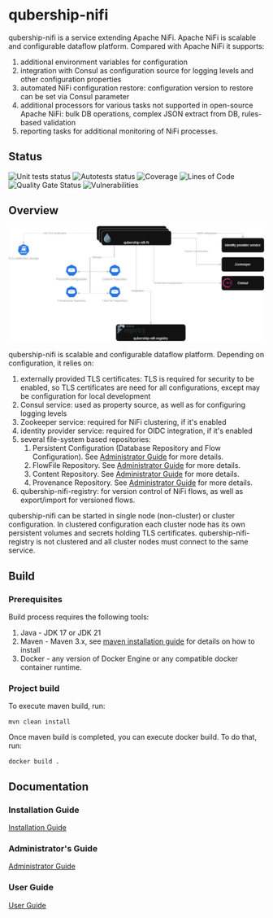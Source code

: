 # qubership-nifi

qubership-nifi is a service extending Apache NiFi.
Apache NiFi is scalable and configurable dataflow platform.
Compared with Apache NiFi it supports:
1. additional environment variables for configuration
2. integration with Consul as configuration source for logging levels and other configuration properties
3. automated NiFi configuration restore: configuration version to restore can be set via Consul parameter
4. additional processors for various tasks not supported in open-source Apache NiFi: bulk DB operations, complex JSON extract from DB, rules-based validation
5. reporting tasks for additional monitoring of NiFi processes.

## Status
![Unit tests status](https://github.com/Netcracker/qubership-nifi/actions/workflows/maven-build-and-test.yml/badge.svg)
![Autotests status](https://github.com/Netcracker/qubership-nifi/actions/workflows/docker-build-and-test.yml/badge.svg)
![Coverage](https://sonarcloud.io/api/project_badges/measure?project=Netcracker_qubership-nifi&metric=coverage)
![Lines of Code](https://sonarcloud.io/api/project_badges/measure?project=Netcracker_qubership-nifi&metric=ncloc)
![Quality Gate Status](https://sonarcloud.io/api/project_badges/measure?project=Netcracker_qubership-nifi&metric=alert_status)
![Vulnerabilities](https://sonarcloud.io/api/project_badges/measure?project=Netcracker_qubership-nifi&metric=vulnerabilities)

## Overview

![qubership-nifi overview](./docs/images/nifi-overview.png)

qubership-nifi is scalable and configurable dataflow platform.
Depending on configuration, it relies on:
1. externally provided TLS certificates: TLS is required for security to be enabled, so TLS certificates are need for all configurations, except may be configuration for local development
2. Consul service: used as property source, as well as for configuring logging levels
3. Zookeeper service: required for NiFi clustering, if it's enabled
4. identity provider service: required for OIDC integration, if it's enabled
5. several file-system based repositories:
   1. Persistent Configuration (Database Repository and Flow Configuration). See [Administrator Guide](docs/administrator-guide.md) for more details.
   2. FlowFile Repository. See [Administrator Guide](docs/administrator-guide.md) for more details.
   3. Content Repository. See [Administrator Guide](docs/administrator-guide.md) for more details.
   4. Provenance Repository. See [Administrator Guide](docs/administrator-guide.md) for more details.
6. qubership-nifi-registry: for version control of NiFi flows, as well as export/import for versioned flows.

qubership-nifi can be started in single node (non-cluster) or cluster configuration.
In clustered configuration each cluster node has its own persistent volumes and secrets holding TLS certificates.
qubership-nifi-registry is not clustered and all cluster nodes must connect to the same service.

## Build
### Prerequisites

Build process requires the following tools:
1. Java - JDK 17 or JDK 21
2. Maven - Maven 3.x, see [maven installation guide](https://maven.apache.org/install.html) for details on how to install
3. Docker - any version of Docker Engine or any compatible docker container runtime.

### Project build

To execute maven build, run:
```shell
mvn clean install
```

Once maven build is completed, you can execute docker build. To do that, run:
```shell
docker build .
```

## Documentation

### Installation Guide

[Installation Guide](docs/installation-guide.md)

### Administrator's Guide

[Administrator Guide](docs/administrator-guide.md)

### User Guide

[User Guide](docs/user-guide.md)
